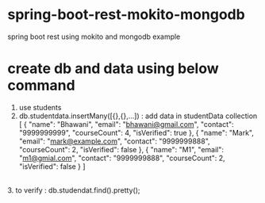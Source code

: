 # spring-boot-rest-mokito-mongodb
spring boot rest using mokito and mongodb example <br>

# create db and data using below command
1. use students <br>
2. db.studentdata.insertMany([{},{},...]) : add data in studentData collection <br>
[
{
	"name": "Bhawani",
	"email": "bhawani@gmail.com",
	"contact": "9999999999",
	"courseCount": 4,
	"isVerified": true
},
{
	"name": "Mark",
	"email": "mark@example.com",
	"contact": "9999999888",
	"courseCount": 2,
	"isVerified": false
},
{
	"name": "M1",
	"email": "m1@gmial.com",
	"contact": "9999999888",
	"courseCount": 2,
	"isVerified": false
}
]
<br>
3. to verify : db.studendat.find().pretty(); <br>
